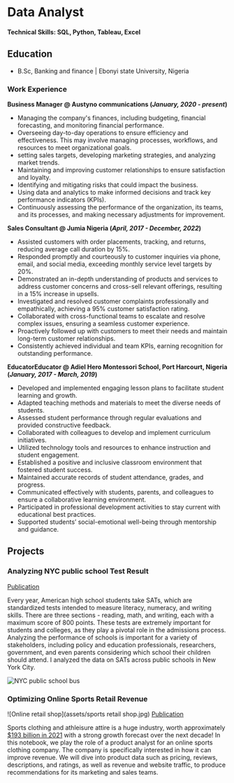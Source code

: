 # Data Analyst

#### Technical Skills: SQL, Python, Tableau, Excel

## Education
- B.Sc, Banking and finance | Ebonyi state University, Nigeria

### Work Experience
**Business Manager @ Austyno communications (_January, 2020 - present_)**
- Managing the company's finances, including budgeting, financial forecasting, and monitoring financial performance.
- Overseeing day-to-day operations to ensure efficiency and effectiveness. This may involve managing processes, workflows, and resources to meet organizational goals.
- setting sales targets, developing marketing strategies, and analyzing market trends.
- Maintaining and improving customer relationships to ensure satisfaction and loyalty.
- Identifying and mitigating risks that could impact the business.
- Using data and analytics to make informed decisions and track key performance indicators (KPIs).
- Continuously assessing the performance of the organization, its teams, and its processes, and making necessary adjustments for improvement.

**Sales Consultant @ Jumia Nigeria (_April, 2017 - December, 2022_)**
- Assisted customers with order placements, tracking, and returns, reducing average call duration by 15%.
- Responded promptly and courteously to customer inquiries via phone, email, and social media, exceeding monthly service level targets by 20%.
- Demonstrated an in-depth understanding of products and services to address customer concerns and cross-sell relevant offerings, resulting in a 15% increase in upsells.
- Investigated and resolved customer complaints professionally and empathically, achieving a 95% customer satisfaction rating.
- Collaborated with cross-functional teams to escalate and resolve complex issues, ensuring a seamless customer experience.
- Proactively followed up with customers to meet their needs and maintain long-term customer relationships.
- Consistently achieved individual and team KPIs, earning recognition for outstanding performance.

**EducatorEducator @ Adiel Hero Montessori School, Port Harcourt, Nigeria (_January, 2017 - March, 2019_)**
- Developed and implemented engaging lesson plans to facilitate student learning and growth.
- Adapted teaching methods and materials to meet the diverse needs of students.
- Assessed student performance through regular evaluations and provided constructive feedback.
- Collaborated with colleagues to develop and implement curriculum initiatives.
- Utilized technology tools and resources to enhance instruction and student engagement.
- Established a positive and inclusive classroom environment that fostered student success.
- Maintained accurate records of student attendance, grades, and progress.
- Communicated effectively with students, parents, and colleagues to ensure a collaborative learning environment.
- Participated in professional development activities to stay current with educational best practices.
- Supported students’ social-emotional well-being through mentorship and guidance.

## Projects
### Analyzing NYC public school Test Result
[Publication](https://www.)

Every year, American high school students take SATs, which are standardized tests intended to measure literacy, numeracy, and writing skills. There are three sections - reading, math, and writing, each with a maximum score of 800 points. These tests are extremely important for students and colleges, as they play a pivotal role in the admissions process.
Analyzing the performance of schools is important for a variety of stakeholders, including policy and education professionals, researchers, government, and even parents considering which school their children should attend.
I analyzed the data on SATs across public schools in New York City.

![NYC public school bus](assets/image.png)


### Optimizing Online Sports Retail Revenue
![Online retail shop](assets/sports retail shop.jpg)
[Publication](https://www.)

Sports clothing and athleisure attire is a huge industry, worth approximately [$193 billion in 2021](https://www.statista.com/statistics/254489/total-revenue-of-the-global-sports-apparel-market/) with a strong growth forecast over the next decade!
In this notebook, we play the role of a product analyst for an online sports clothing company. The company is specifically interested in how it can improve revenue. We will dive into product data such as pricing, reviews, descriptions, and ratings, as well as revenue and website traffic, to produce recommendations for its marketing and sales teams.

